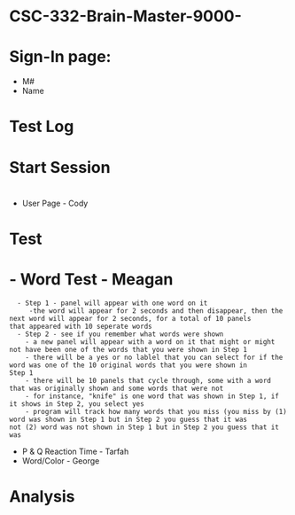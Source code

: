 # CSC-332-Brain-Master-9000-
#

# Sign-In page:
   - M#
   - Name
#
# Test Log
#
# Start Session
#
   - User Page - Cody
#
# Test
#   - Word Test - Meagan 
      - Step 1 - panel will appear with one word on it
         -the word will appear for 2 seconds and then disappear, then the next word will appear for 2 seconds, for a total of 10 panels             that appeared with 10 seperate words
      - Step 2 - see if you remember what words were shown
        - a new panel will appear with a word on it that might or might not have been one of the words that you were shown in Step 1
        - there will be a yes or no lablel that you can select for if the word was one of the 10 original words that you were shown in               Step 1
        - there will be 10 panels that cycle through, some with a word that was originally shown and some words that were not
        - for instance, "knife" is one word that was shown in Step 1, if it shows in Step 2, you select yes
        - program will track how many words that you miss (you miss by (1) word was shown in Step 1 but in Step 2 you guess that it was             not (2) word was not shown in Step 1 but in Step 2 you guess that it was
   - P & Q Reaction Time - Tarfah
   - Word/Color - George
#
# Analysis
